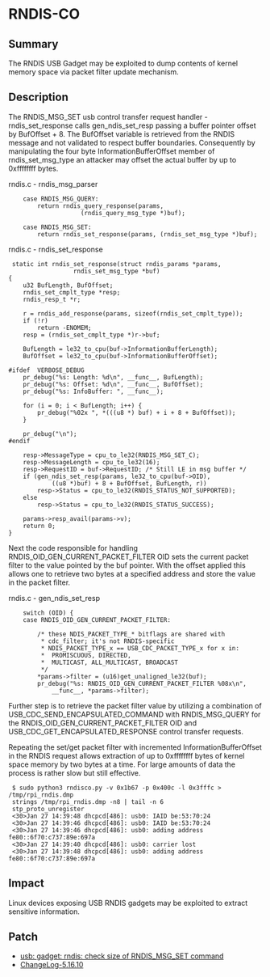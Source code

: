 # RNDIS-CO

## Summary

The RNDIS USB Gadget may be exploited to dump contents
of kernel memory space via packet filter update mechanism.

## Description

The RNDIS_MSG_SET usb control transfer request handler - rndis_set_response
calls gen_ndis_set_resp passing a buffer pointer offset by BufOffset + 8.
The BufOffset variable is retrieved from the RNDIS message and not validated
to respect buffer boundaries. Consequently by manipulating the four byte
InformationBufferOffset member of rndis_set_msg_type an attacker may offset
the actual buffer by up to 0xffffffff bytes.

rndis.c - rndis_msg_parser
```
	case RNDIS_MSG_QUERY:
		return rndis_query_response(params,
					(rndis_query_msg_type *)buf);

	case RNDIS_MSG_SET:
		return rndis_set_response(params, (rndis_set_msg_type *)buf);
```

rndis.c - rndis_set_response
```
 static int rndis_set_response(struct rndis_params *params,
			      rndis_set_msg_type *buf)
{
	u32 BufLength, BufOffset;
	rndis_set_cmplt_type *resp;
	rndis_resp_t *r;

	r = rndis_add_response(params, sizeof(rndis_set_cmplt_type));
	if (!r)
		return -ENOMEM;
	resp = (rndis_set_cmplt_type *)r->buf;

	BufLength = le32_to_cpu(buf->InformationBufferLength);
	BufOffset = le32_to_cpu(buf->InformationBufferOffset);

#ifdef	VERBOSE_DEBUG
	pr_debug("%s: Length: %d\n", __func__, BufLength);
	pr_debug("%s: Offset: %d\n", __func__, BufOffset);
	pr_debug("%s: InfoBuffer: ", __func__);

	for (i = 0; i < BufLength; i++) {
		pr_debug("%02x ", *(((u8 *) buf) + i + 8 + BufOffset));
	}

	pr_debug("\n");
#endif

	resp->MessageType = cpu_to_le32(RNDIS_MSG_SET_C);
	resp->MessageLength = cpu_to_le32(16);
	resp->RequestID = buf->RequestID; /* Still LE in msg buffer */
	if (gen_ndis_set_resp(params, le32_to_cpu(buf->OID),
			((u8 *)buf) + 8 + BufOffset, BufLength, r))
		resp->Status = cpu_to_le32(RNDIS_STATUS_NOT_SUPPORTED);
	else
		resp->Status = cpu_to_le32(RNDIS_STATUS_SUCCESS);

	params->resp_avail(params->v);
	return 0;
}
```

Next the code responsible for handling RNDIS_OID_GEN_CURRENT_PACKET_FILTER
OID sets the current packet filter to the value pointed by the buf pointer.
With the offset applied this allows one to retrieve two bytes at a specified
address and store the value in the packet filter.

rndis.c - gen_ndis_set_resp
```
	switch (OID) {
	case RNDIS_OID_GEN_CURRENT_PACKET_FILTER:

		/* these NDIS_PACKET_TYPE_* bitflags are shared with
		 * cdc_filter; it's not RNDIS-specific
		 * NDIS_PACKET_TYPE_x == USB_CDC_PACKET_TYPE_x for x in:
		 *	PROMISCUOUS, DIRECTED,
		 *	MULTICAST, ALL_MULTICAST, BROADCAST
		 */
		*params->filter = (u16)get_unaligned_le32(buf);
		pr_debug("%s: RNDIS_OID_GEN_CURRENT_PACKET_FILTER %08x\n",
			__func__, *params->filter);
```

Further step is to retrieve the packet filter value by utilizing a combination
of USB_CDC_SEND_ENCAPSULATED_COMMAND with RNDIS_MSG_QUERY for the
RNDIS_OID_GEN_CURRENT_PACKET_FILTER OID and USB_CDC_GET_ENCAPSULATED_RESPONSE
control transfer requests.

Repeating the set/get packet filter with incremented InformationBufferOffset
in the RNDIS request allows extraction of up to 0xffffffff bytes of kernel
space memory by two bytes at a time. For large amounts of data the process is
rather slow but still effective.

```
 $ sudo python3 rndisco.py -v 0x1b67 -p 0x400c -l 0x3fffc > /tmp/rpi_rndis.dmp
 strings /tmp/rpi_rndis.dmp -n8 | tail -n 6
 stp_proto_unregister
 <30>Jan 27 14:39:48 dhcpcd[486]: usb0: IAID be:53:70:24
 <30>Jan 27 14:39:46 dhcpcd[486]: usb0: IAID be:53:70:24
 <30>Jan 27 14:39:46 dhcpcd[486]: usb0: adding address fe80::6f70:c737:89e:697a
 <30>Jan 27 14:39:40 dhcpcd[486]: usb0: carrier lost
 <30>Jan 27 14:39:48 dhcpcd[486]: usb0: adding address fe80::6f70:c737:89e:697a
```

## Impact

Linux devices exposing USB RNDIS gadgets may be exploited to extract sensitive information.

## Patch

- [usb: gadget: rndis: check size of RNDIS_MSG_SET command](https://github.com/torvalds/linux/commit/38ea1eac7d88072bbffb630e2b3db83ca649b826)
- [ChangeLog-5.16.10](https://cdn.kernel.org/pub/linux/kernel/v5.x/ChangeLog-5.16.10)
